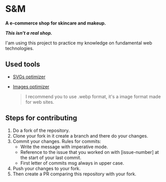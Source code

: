 # S&M #
**A e-commerce shop for skincare and makeup.**

***This isn't a real shop.***

I'am using this project to practice my knowledge on fundamental web technologies.

## Used tools ##
- [SVGs optimizer](https://jakearchibald.github.io/svgomg/)
- [Images optimizer](https://squoosh.app/)

    > I recommend you to use .webp format, it's a image format made for web sites.

## Steps for contributing ##
1. Do a fork of the repository.
2. Clone your fork in it create a branch and there do your changes.
3. Commit your changes.
   Rules for commits:
   * Write the message with imperative mode.
   * Reference to the issue that you worked on with [issue-number] at the start of your last commit.
   * First letter of commits msg always in upper case.
4. Push your changes to your fork.
5. Then create a PR comparing this repository with your fork.